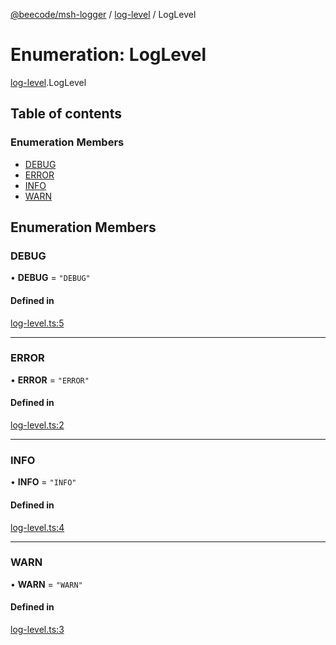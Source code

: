 [@beecode/msh-logger](../README.md) / [log-level](../modules/log_level.md) / LogLevel

# Enumeration: LogLevel

[log-level](../modules/log_level.md).LogLevel

## Table of contents

### Enumeration Members

- [DEBUG](log_level.LogLevel.md#debug)
- [ERROR](log_level.LogLevel.md#error)
- [INFO](log_level.LogLevel.md#info)
- [WARN](log_level.LogLevel.md#warn)

## Enumeration Members

### DEBUG

• **DEBUG** = ``"DEBUG"``

#### Defined in

[log-level.ts:5](https://github.com/beecode-rs/msh-logger/blob/4fbfbd0/src/log-level.ts#L5)

___

### ERROR

• **ERROR** = ``"ERROR"``

#### Defined in

[log-level.ts:2](https://github.com/beecode-rs/msh-logger/blob/4fbfbd0/src/log-level.ts#L2)

___

### INFO

• **INFO** = ``"INFO"``

#### Defined in

[log-level.ts:4](https://github.com/beecode-rs/msh-logger/blob/4fbfbd0/src/log-level.ts#L4)

___

### WARN

• **WARN** = ``"WARN"``

#### Defined in

[log-level.ts:3](https://github.com/beecode-rs/msh-logger/blob/4fbfbd0/src/log-level.ts#L3)
